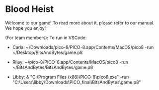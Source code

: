 # Blood Heist

Welcome to our game! To read more about it, please refer to our manual. We hope you enjoy!

(For team members):
To run in VSCode:

- Carla: 
~/Downloads/pico-8/PICO-8.app/Contents/MacOS/pico8 -run ~/Desktop/BitsAndBytes/game.p8

- Riley:
~/pico-8/PICO-8.app/Contents/MacOS/pico8 -run ~/BitsAndBytes/BitsAndBytes/game.p8

- Libby:
& "C:\Program Files (x86)\PICO-8\pico8.exe" -run "C:\Users\libby\Downloads\PICO_final\BitsAndBytes\game.p8"
